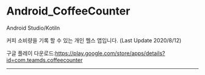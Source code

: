 # Android_CoffeeCounter

Android Studio/Kotiln

커피 소비량을 기록 할 수 있는 개인 헬스 앱입니다.
(Last Update 2020/8/12)

구글 플레이 다운로드:https://play.google.com/store/apps/details?id=com.teamds.coffeecounter


---
